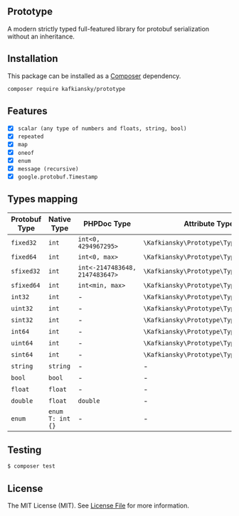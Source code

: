 ## Prototype

A modern strictly typed full-featured library for protobuf serialization without an inheritance.

## Installation

This package can be installed as a [Composer](https://getcomposer.org/) dependency.

```bash
composer require kafkiansky/prototype
```

## Features
- [x] `scalar (any type of numbers and floats, string, bool)`
- [x] `repeated`
- [x] `map`
- [x] `oneof`
- [x] `enum`
- [x] `message (recursive)`
- [x] `google.protobuf.Timestamp`

## Types mapping

| Protobuf Type | Native Type      | PHPDoc Type                    | Attribute Type                         | Requires typehint? |
|---------------|------------------|--------------------------------|----------------------------------------|--------------------|
|   `fixed32`   |       `int`      |      `int<0, 4294967295>`      |  `\Kafkiansky\Prototype\Type::fixed32` |       **Yes**      |
|   `fixed64`   |       `int`      |          `int<0, max>`         |  `\Kafkiansky\Prototype\Type::fixed64` |       **Yes**      |
|   `sfixed32`  |       `int`      | `int<-2147483648, 2147483647>` | `\Kafkiansky\Prototype\Type::sfixed32` |       **Yes**      |
|   `sfixed64`  |       `int`      |         `int<min, max>`        | `\Kafkiansky\Prototype\Type::sfixed64` |       **Yes**      |
|    `int32`    |       `int`      |                -               |   `\Kafkiansky\Prototype\Type::int32`  |       **No**       |
|    `uint32`   |       `int`      |                -               |  `\Kafkiansky\Prototype\Type::uint32`  |       **No**       |
|    `sint32`   |       `int`      |                -               |  `\Kafkiansky\Prototype\Type::sint32`  |       **Yes**      |
|    `int64`    |       `int`      |                -               |   `\Kafkiansky\Prototype\Type::int64`  |       **No**       |
|    `uint64`   |       `int`      |                -               |  `\Kafkiansky\Prototype\Type::uint64`  |       **No**       |
|    `sint64`   |       `int`      |                -               |  `\Kafkiansky\Prototype\Type::sint64`  |       **Yes**      |
|    `string`   |     `string`     |                -               |                    -                   |       **No**       |
|     `bool`    |      `bool`      |                -               |                    -                   |       **No**       |
|    `float`    |      `float`     |                -               |                    -                   |       **No**       |
|    `double`   |      `float`     |            `double`            |                    -                   |       **Yes**      |
|     `enum`    | `enum T: int {}` |                -               |                    -                   |       **No**       |


## Testing

``` bash
$ composer test
```  

## License

The MIT License (MIT). See [License File](LICENSE) for more information.
